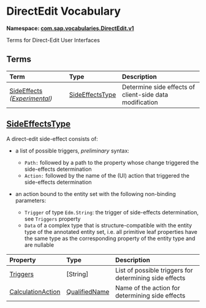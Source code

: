 # DirectEdit Vocabulary
**Namespace: [com.sap.vocabularies.DirectEdit.v1](DirectEdit.xml)**

Terms for Direct-Edit User Interfaces


## Terms

Term|Type|Description
:---|:---|:----------
[SideEffects](DirectEdit.xml#L35) *([Experimental](Common.md#Experimental))*|[SideEffectsType](#SideEffectsType)|<a name="SideEffects"></a>Determine side effects of client-side data modification

## <a name="SideEffectsType"></a>[SideEffectsType](DirectEdit.xml#L40)


A direct-edit side-effect consists of:

- a list of possible triggers, _preliminary_ syntax:
  - `Path:` followed by a path to the property whose change triggered the side-effects determination 
  - `Action:` followed by the name of the (UI) action that triggered the side-effects determination

- an action bound to the entity set with the following non-binding parameters:
  - `Trigger` of type `Edm.String`: the trigger of side-effects determination, see `Triggers` property
  - `Data` of a complex type that is structure-compatible with the entity type of the annotated entity set, 
    i.e. all primitive leaf properties have the same type as the corresponding property of the entity type and are nullable

Property|Type|Description
:-------|:---|:----------
[Triggers](DirectEdit.xml#L53)|\[String\]|List of possible triggers for determining side effects
[CalculationAction](DirectEdit.xml#L56)|[QualifiedName](Common.md#QualifiedName)|Name of the action for determining side effects
